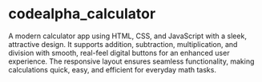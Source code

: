 # codealpha_calculator
A modern calculator app using HTML, CSS, and JavaScript with a sleek, attractive design. It supports addition, subtraction, multiplication, and division with smooth, real-feel digital buttons for an enhanced user experience. The responsive layout ensures seamless functionality, making calculations quick, easy, and efficient for everyday math tasks.
